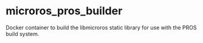 # microros_pros_builder
Docker container to build the libmicroros static library for use with the PROS build system.
